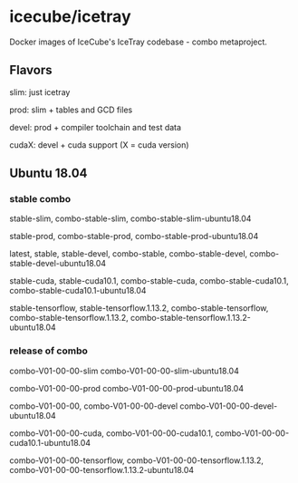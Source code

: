 icecube/icetray
===============

Docker images of IceCube's IceTray codebase - combo metaproject.

Flavors
-------

slim: just icetray

prod: slim + tables and GCD files

devel: prod + compiler toolchain and test data

cudaX: devel + cuda support (X = cuda version)

Ubuntu 18.04
------------

### stable combo

stable-slim, combo-stable-slim, combo-stable-slim-ubuntu18.04

stable-prod, combo-stable-prod, combo-stable-prod-ubuntu18.04

latest, stable, stable-devel, combo-stable, combo-stable-devel, combo-stable-devel-ubuntu18.04

stable-cuda, stable-cuda10.1, combo-stable-cuda, combo-stable-cuda10.1, combo-stable-cuda10.1-ubuntu18.04

stable-tensorflow, stable-tensorflow.1.13.2, combo-stable-tensorflow, combo-stable-tensorflow.1.13.2, combo-stable-tensorflow.1.13.2-ubuntu18.04

### release of combo

combo-V01-00-00-slim combo-V01-00-00-slim-ubuntu18.04

combo-V01-00-00-prod combo-V01-00-00-prod-ubuntu18.04

combo-V01-00-00, combo-V01-00-00-devel combo-V01-00-00-devel-ubuntu18.04

combo-V01-00-00-cuda, combo-V01-00-00-cuda10.1, combo-V01-00-00-cuda10.1-ubuntu18.04

combo-V01-00-00-tensorflow, combo-V01-00-00-tensorflow.1.13.2, combo-V01-00-00-tensorflow.1.13.2-ubuntu18.04
